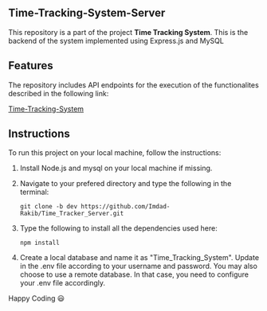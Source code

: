 ## Time-Tracking-System-Server
This repository is a part of the project **Time Tracking System**. This is the backend of the system implemented using Express.js and MySQL

## Features
The repository includes API endpoints for the execution of the functionalites described in the following link:

[Time-Tracking-System](https://github.com/Imdad-Rakib/Time_Tracker_Client/tree/dev)

## Instructions
To run this project on your local machine, follow the instructions:
1. Install Node.js and mysql on your local machine if missing.
1. Navigate to your prefered directory and type the following in the terminal:
   
   ```
   git clone -b dev https://github.com/Imdad-Rakib/Time_Tracker_Server.git
   ```

2. Type the following to install all the dependencies used here:

   ```
   npm install
   ```

3. Create a local database and name it as "Time_Tracking_System". Update in the .env file according to your username and password. You may also choose to use a remote database. In that case, you need to configure your .env file accordingly.

Happy Coding :smiley:
